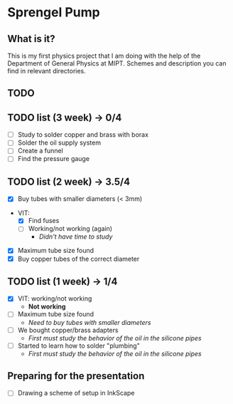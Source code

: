 # Sprengel Pump
## What is it?
This is my first physics project that I am doing with the help of the Department of General Physics at MIPT. Schemes and description you can find in relevant directories.

## TODO 

## TODO list (3 week) -> 0/4

- [ ] Study to solder copper and brass with borax
- [ ] Solder the oil supply system
- [ ] Create a funnel
- [ ] Find the pressure gauge

## TODO list (2 week) -> 3.5/4

- [x] Buy tubes with smaller diameters (< 3mm)
- VIT:
	- [x] Find fuses
	- [ ] Working/not working (again)
		- _Didn't have time to study_
- [x] Maximum tube size found
- [x] Buy copper tubes of the correct diameter

## TODO list (1 week) -> 1/4

- [x] VIT: working/not working
	- **Not working**
- [ ] Maximum tube size found
	- _Need to buy tubes with smaller diameters_
- [ ] We bought copper/brass adapters
	- _First must study the behavior of the oil in the silicone pipes_
- [ ] Started to learn how to solder "plumbing"
	- _First must study the behavior of the oil in the silicone pipes_

## Preparing for the presentation
- [ ] Drawing a scheme of setup in InkScape